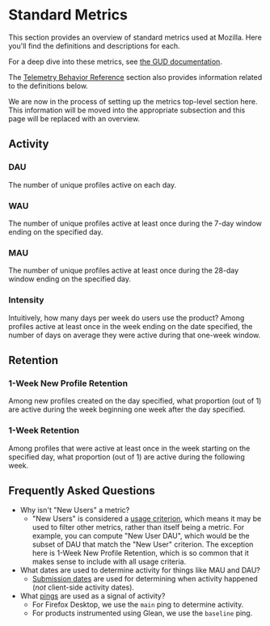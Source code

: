 # Standard Metrics

This section provides an overview of standard metrics used at Mozilla.
Here you'll find the definitions and descriptions for each.

For a deep dive into these metrics, see [the GUD documentation](../tools/gud.md).

The [Telemetry Behavior Reference](../concepts/index.md) section also provides
information related to the definitions below.

We are now in the process of setting up the metrics top-level section here.  This information will be moved into the appropriate subsection and this page will be replaced with an overview.


## Activity

### DAU

The number of unique profiles active on each day.

### WAU

The number of unique profiles active at least once during the 7-day window
ending on the specified day.

### MAU

The number of unique profiles active at least once during the 28-day window
ending on the specified day.

### Intensity

Intuitively, how many days per week do users use the product? Among profiles
active at least once in the week ending on the date specified, the number of
days on average they were active during that one-week window.

## Retention

### 1-Week New Profile Retention

Among new profiles created on the day specified, what proportion (out of 1) are
active during the week beginning one week after the day specified.

### 1-Week Retention

Among profiles that were active at least once in the week starting on the
specified day, what proportion (out of 1) are active during the following week.

## Frequently Asked Questions
- Why isn't "New Users" a metric?
  - "New Users" is considered a [usage criterion], which means it may be used
    to filter other metrics, rather than itself being a metric. For example,
    you can compute "New User DAU", which would be the subset of DAU that match
    the "New User" criterion. The exception here is 1-Week New Profile
    Retention, which is so common that it makes sense to include with all
    usage criteria.
- What dates are used to determine activity for things like MAU and DAU?
  - [Submission dates] are used for determining when activity happened (_not_
    client-side activity dates).
- What [pings] are used as a signal of activity?
  - For Firefox Desktop, we use the `main` ping to determine activity.
  - For products instrumented using Glean, we use the `baseline` ping.

[usage criterion]: ../tools/gud.md#data-model
[Submission dates]: https://bugzilla.mozilla.org/show_bug.cgi?id=1422892
[pings]: ../datasets/ping_intro.md
